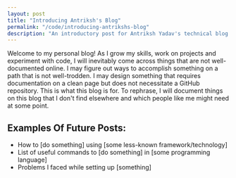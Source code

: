 ```yaml
---
layout: post
title: "Introducing Antriksh's Blog"
permalink: "/code/introducing-antrikshs-blog"
description: "An introductory post for Antriksh Yadav's technical blog."
---
```


Welcome to my personal blog! As I grow my skills, work on projects and experiment with code, I will inevitably come across things that are not well-documented online. I may figure out ways to accomplish something on a path that is not well-trodden. I may design something that requires documentation on a clean page but does not necessitate a GitHub repository. This is what this blog is for. To rephrase, I will document things on this blog that I don't find elsewhere and which people like me might need at some point.

## Examples Of Future Posts:

* How to [do something] using [some less-known framework/technology]
* List of useful commands to [do something] in [some programming language]
* Problems I faced while setting up [something]